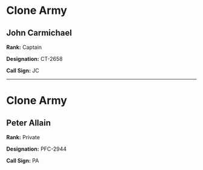 # Clone Army

## John Carmichael

**Rank:** Captain

**Designation:** CT-2658

**Call Sign:** JC

----
# Clone Army

## Peter Allain

**Rank:** Private

**Designation:** PFC-2944

**Call Sign:** PA
